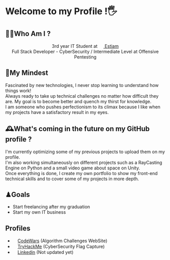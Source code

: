 <h1>Welcome to my Profile !🖐</h1>

<h2>👨‍💻Who Am I ?</h2>
<div align="center">
  <p>
    3rd year IT Student at <a href="https://www.estiam.education"><img width="15px" src="https://www.capitainestudy.fr/wp-content/uploads/listing-uploads/logo/2022/01/estiam_logo_fond_violet-scaled.jpg"/> Estiam</a>
  </br>
    Full Stack Developer - CyberSecurity / Intermediate Level at Offensive Pentesting
  </p>
</div>
<h2>💼My Mindest</h2>
<div align="left">
  <p>
    Fascinated by new technologies, I never stop learning to understand how things work!
    </br> 
    Always ready to take up technical challenges no matter how difficult they are. My goal is to become better and quench my thirst for knowledge.
    </br>
    I am someone who pushes perfectionism to its climax because I like when my projects have a satisfactory result in my eyes.
  </p>
</div>
<h2>🕰What's coming in the future on my GitHub profile ?</h2>
<div align="left">
  <p>
    I'm currently optimizing some of my previous projects to upload them on my profile.
    </br>
    I'm also working simultaneously on different projects such as a RayCasting Engine on Python and a small video game about space on Unity.
    </br>
    Once everything is done, I create my own portfolio to show my front-end technical skills and to cover some of my projects in more depth.
  </p>
</div>
<h2>♟Goals</h2>
<div align="left">
  <ul>
    <li>Start freelancing after my graduation</li>
    <li>Start my own IT business</li>
  </ul>
</div>
<h2>Profiles</h2>
<div align="left">
  <ul>
    <li><a href="https://www.codewars.com/users/CLSigma"> <img src="https://codybonney.com/images/1x1/tags/codewars.png" width="15px"/>CodeWars</a> (Algorithm Challenges WebSite)</li>
    <li><a href="https://tryhackme.com/p/CLSigma"><img src="https://notamax.be/wp-content/uploads/2021/01/tryhackme_basicpentesting.png" width="15px"/>TryHackMe</a> (CyberSecurity Flag Capture)</li>
    <li><a href="https://www.linkedin.com/in/valentin-longagnani-b78a85201/"><img src="https://play-lh.googleusercontent.com/kMofEFLjobZy_bCuaiDogzBcUT-dz3BBbOrIEjJ-hqOabjK8ieuevGe6wlTD15QzOqw=w240-h480" width="15px"/>Linkedin</a> (Not updated yet)</li>
  </ul>
  
</div>
